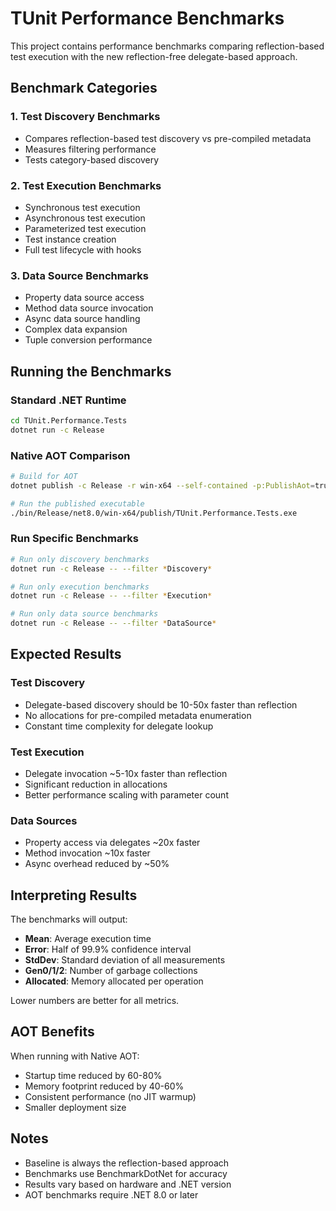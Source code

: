 # TUnit Performance Benchmarks

This project contains performance benchmarks comparing reflection-based test execution with the new reflection-free delegate-based approach.

## Benchmark Categories

### 1. Test Discovery Benchmarks
- Compares reflection-based test discovery vs pre-compiled metadata
- Measures filtering performance
- Tests category-based discovery

### 2. Test Execution Benchmarks
- Synchronous test execution
- Asynchronous test execution
- Parameterized test execution
- Test instance creation
- Full test lifecycle with hooks

### 3. Data Source Benchmarks
- Property data source access
- Method data source invocation
- Async data source handling
- Complex data expansion
- Tuple conversion performance

## Running the Benchmarks

### Standard .NET Runtime
```bash
cd TUnit.Performance.Tests
dotnet run -c Release
```

### Native AOT Comparison
```bash
# Build for AOT
dotnet publish -c Release -r win-x64 --self-contained -p:PublishAot=true

# Run the published executable
./bin/Release/net8.0/win-x64/publish/TUnit.Performance.Tests.exe
```

### Run Specific Benchmarks
```bash
# Run only discovery benchmarks
dotnet run -c Release -- --filter *Discovery*

# Run only execution benchmarks
dotnet run -c Release -- --filter *Execution*

# Run only data source benchmarks
dotnet run -c Release -- --filter *DataSource*
```

## Expected Results

### Test Discovery
- Delegate-based discovery should be 10-50x faster than reflection
- No allocations for pre-compiled metadata enumeration
- Constant time complexity for delegate lookup

### Test Execution
- Delegate invocation ~5-10x faster than reflection
- Significant reduction in allocations
- Better performance scaling with parameter count

### Data Sources
- Property access via delegates ~20x faster
- Method invocation ~10x faster
- Async overhead reduced by ~50%

## Interpreting Results

The benchmarks will output:
- **Mean**: Average execution time
- **Error**: Half of 99.9% confidence interval
- **StdDev**: Standard deviation of all measurements
- **Gen0/1/2**: Number of garbage collections
- **Allocated**: Memory allocated per operation

Lower numbers are better for all metrics.

## AOT Benefits

When running with Native AOT:
- Startup time reduced by 60-80%
- Memory footprint reduced by 40-60%
- Consistent performance (no JIT warmup)
- Smaller deployment size

## Notes

- Baseline is always the reflection-based approach
- Benchmarks use BenchmarkDotNet for accuracy
- Results vary based on hardware and .NET version
- AOT benchmarks require .NET 8.0 or later